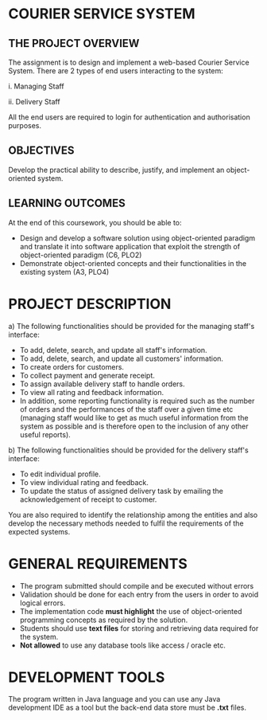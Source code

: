 # COURIER SERVICE SYSTEM

## THE PROJECT OVERVIEW

The assignment is to design and implement a web-based Courier Service System. There are 2 types of end users interacting to the system:

i. Managing Staff

ii. Delivery Staff

All the end users are required to login for authentication and authorisation purposes.

## OBJECTIVES

Develop the practical ability to describe, justify, and implement an object-oriented system.

## LEARNING OUTCOMES

At the end of this coursework, you should be able to:

- Design and develop a software solution using object-oriented paradigm and translate it into software application that exploit the strength of object-oriented paradigm (C6, PLO2)
- Demonstrate object-oriented concepts and their functionalities in the existing system (A3, PLO4)


# PROJECT DESCRIPTION

a) The following functionalities should be provided for the managing staff&#39;s interface:

- To add, delete, search, and update all staff&#39;s information.
- To add, delete, search, and update all customers&#39; information.
- To create orders for customers.
- To collect payment and generate receipt.
- To assign available delivery staff to handle orders.
- To view all rating and feedback information.
- In addition, some reporting functionality is required such as the number of orders and the performances of the staff over a given time etc (managing staff would like to get as much useful information from the system as possible and is therefore open to the inclusion of any other useful reports).

b) The following functionalities should be provided for the delivery staff&#39;s interface:

- To edit individual profile.
- To view individual rating and feedback.
- To update the status of assigned delivery task by emailing the acknowledgement of receipt to customer.

You are also required to identify the relationship among the entities and also develop the necessary methods needed to fulfil the requirements of the expected systems.

# GENERAL REQUIREMENTS

- The program submitted should compile and be executed without errors
- Validation should be done for each entry from the users in order to avoid logical errors.
- The implementation code **must highlight** the use of object-oriented programming concepts as required by the solution.
- Students should use **text files** for storing and retrieving data required for the system.
- **Not allowed** to use any database tools like access / oracle etc.

# DEVELOPMENT TOOLS

The program written in Java language and you can use any Java development IDE as a tool but the back-end data store must be **.txt** files.
